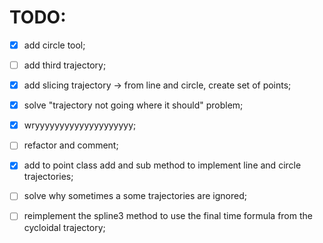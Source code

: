 # TODO:

* [x] add circle tool;
* [ ] add third trajectory;
* [x] add slicing trajectory -> from line and circle, create set of points;
* [x] solve "trajectory not going where it should" problem;
* [x] wryyyyyyyyyyyyyyyyyyyy;
* [ ] refactor and comment;
* [x] add to point class add and sub method to implement line and circle trajectories;
* [ ] solve why sometimes a some trajectories are ignored;


* [ ] reimplement the spline3 method to use the final time formula from the cycloidal trajectory;